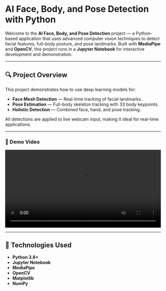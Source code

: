 # AI Face, Body, and Pose Detection with Python

Welcome to the **AI Face, Body, and Pose Detection** project — a Python-based application that uses advanced computer vision techniques to detect facial features, full-body posture, and pose landmarks. Built with **MediaPipe** and **OpenCV**, this project runs in a **Jupyter Notebook** for interactive development and demonstration.

---

## 🔍 Project Overview

This project demonstrates how to use deep learning models for:

- **Face Mesh Detection** — Real-time tracking of facial landmarks.
- **Pose Estimation** — Full-body skeleton tracking with 33 body keypoints.
- **Holistic Detection** — Combined face, hand, and pose tracking.

All detections are applied to live webcam input, making it ideal for real-time applications.

---

<h3>🎥 Demo Video</h3>

<video width="100%" controls>
  <source src="assets/demo.mp4" type="video/mp4">
  Your browser does not support the video tag.
</video>

---

## 🧰 Technologies Used

- **Python 3.8+**
- **Jupyter Notebook**
- **MediaPipe**
- **OpenCV**
- **Matplotlib**
- **NumPy**



